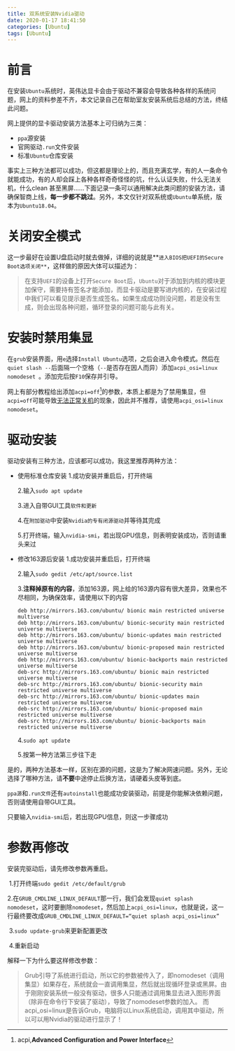 ```yaml
---
title: 双系统安装Nvidia驱动
date: 2020-01-17 18:41:50
categories: [Ubuntu]
tags: [Ubuntu]
---
```

# 前言
在安装`Ubuntu`系统时，英伟达显卡会由于驱动不兼容会导致各种各样的系统问题，网上的资料参差不齐，本文记录自己在帮助室友安装系统后总结的方法，终结此问题。

<!--more-->

网上提供的显卡驱动安装方法基本上可归纳为三类：

* `ppa`源安装
* 官网驱动`.run`文件安装
* 标准`Ubuntu`仓库安装

事实上三种方法都可以成功，但这都是理论上的，而且充满玄学，有的人一条命令就能成功，有的人却会踩上各种各样奇奇怪怪的坑，什么认证失败，什么无法关机，什么clean 甚至黑屏......下面记录一条可以通用解决此类问题的安装方法，请确保智商上线，**每一步都不跳过**。另外，本文仅针对双系统或`Ubuntu`单系统，版本为`Ubuntu18.04`。


# 关闭安全模式

这一步最好在设置U盘启动时就去做掉，详细的说就是**`进入BIOS把UEFI的Secure Boot选项关闭**`，这样做的原因大体可以描述为：

>在支持`UEFI`的设备上打开`Secure Boot`后，`Ubuntu`对于添加到内核的模块更加保守，需要持有签名才能添加，而显卡驱动是要写进内核的，在安装过程中我们可以看见提示是否生成签名。如果生成成功则没问题，若是没有生成，则会出现各种问题，循环登录的问题可能与此有关。


# 安装时禁用集显

在`grub`安装界面，用`e`选择`Install Ubuntu`选项，之后会进入命令模式。然后在`quiet slash --`后面隔一个空格（`--`是否存在因人而异）添加`acpi_osi=linux nomodeset `。添加完后按`F10`保存并引导。

网上有部分教程给出添加`acpi=off`[^1]的参数，本质上都是为了禁用集显，但`acpi=off`可能导致[无法正常关机](https://askubuntu.com/questions/139157/booting-ubuntu-with-acpi-off-grub-parameter)的现象，因此并不推荐，请使用`acpi_osi=linux nomodeset`。


# 驱动安装

驱动安装有三种方法，应该都可以成功，我这里推荐两种方法：

* 使用标准仓库安装
  ​1.成功安装并重启后，打开终端

  2.输入`sudo apt update`

  3.进入自带GUI工具`软件和更新`

  4.在`附加驱动`中安装`Nvidia的专有闭源驱动`并等待其完成

  5.打开终端，输入`nvidia-smi`，若出现GPU信息，则表明安装成功，否则请重头来过

* 修改163源后安装
  1.成功安装并重启后，打开终端

  2.输入`sudo gedit /etc/apt/source.list`

  3.**注释掉原有的内容**，添加163源，网上给的163源内容有很大差异，效果也不尽相同，为确保效率，请使用以下的内容

  ```shell
  deb http://mirrors.163.com/ubuntu/ bionic main restricted universe multiverse
  deb http://mirrors.163.com/ubuntu/ bionic-security main restricted universe multiverse
  deb http://mirrors.163.com/ubuntu/ bionic-updates main restricted universe multiverse
  deb http://mirrors.163.com/ubuntu/ bionic-proposed main restricted universe multiverse
  deb http://mirrors.163.com/ubuntu/ bionic-backports main restricted universe multiverse
  deb-src http://mirrors.163.com/ubuntu/ bionic main restricted universe multiverse
  deb-src http://mirrors.163.com/ubuntu/ bionic-security main restricted universe multiverse
  deb-src http://mirrors.163.com/ubuntu/ bionic-updates main restricted universe multiverse
  deb-src http://mirrors.163.com/ubuntu/ bionic-proposed main restricted universe multiverse
  deb-src http://mirrors.163.com/ubuntu/ bionic-backports main restricted universe multiverse
  ```

  4.`sudo apt update`

  5.按第一种方法第三步往下走

是的，两种方法基本一样，区别在源的问题，这是为了解决网速问题。另外，无论选择了哪种方法，请**不要**中途停止后换方法，请硬着头皮等到底。

`ppa源`和`.run文件`还有`autoinstall`也能成功安装驱动，前提是你能解决依赖问题，否则请使用自带GUI工具。

只要输入`nvidia-smi`后，若出现GPU信息，则这一步骤成功


# 参数再修改

安装完驱动后，请先修改参数再重启。

​	1.打开终端`sudo gedit /etc/default/grub`

​	2.在`GRUB_CMDLINE_LINUX_DEFAULT`那一行，我们会发现`quiet splash nomodeset`，这时要删除`nomodeset`，然后加上`acpi_osi=linux`，也就是说，这一行最终要改成`GRUB_CMDLINE_LINUX_DEFAULT=“quiet splash acpi_osi=linux”`

​	3.`sudo update-grub`来更新配置更改

​	4.重新启动

解释一下为什么要这样修改参数：

> Grub引导了系统进行启动，所以它的参数被传入了，即nomodeset（调用集显）如果存在，系统就会一直调用集显，然后就出现循环登录或黑屏。由于刚刚安装系统一般没有驱动，很多人只能通过调用集显去进入图形界面（除非在命令行下安装了驱动），导致了nomodeset参数的加入。
>而acpi_osi=linux是告诉Grub，电脑将以Linux系统启动，调用其中驱动，所以可以用Nvidia的驱动进行显示了！



[^1]:acpi,**Advanced Configuration and Power Interface**

